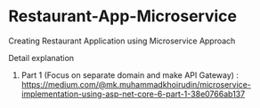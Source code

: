 # Restaurant-App-Microservice
Creating Restaurant Application using Microservice Approach

Detail explanation
1. Part 1 (Focus on separate domain and make API Gateway) : https://medium.com/@mk.muhammadkhoirudin/microservice-implementation-using-asp-net-core-6-part-1-38e0766ab137
